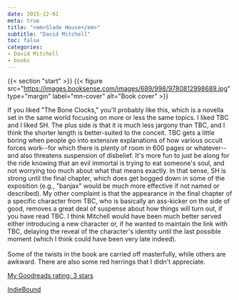 ```yaml
---
date: 2015-12-01
meta: true
title: "<em>Slade House</em>"
subtitle: "David Mitchell"
toc: false
categories:
- David Mitchell
- books
---
```


{{< section "start" >}}
{{< figure src="https://images.booksense.com/images/689/998/9780812998689.jpg" type="margin" label="mn-cover" alt="Book cover" >}}

If you liked "The Bone Clocks," you'll probably like this, which is a novella set in the same world focusing on more or less the same topics. I liked TBC and I liked SH. The plus side is that it is much less jargony than TBC, and I think the shorter length is better-suited to the conceit. TBC gets a little boring when people go into extensive explanations of how various occult forces work--for which there is plenty of room in 600 pages or whatever--and also threatens suspension of disbelief. It's more fun to just be along for the ride knowing that an evil immortal is trying to eat someone's soul, and not worrying too much about what that means exactly. In that sense, SH is strong until the final chapter, which does get bogged down in some of the exposition (e.g., "banjax" would be much more effective if not named or described). My other complaint is that the appearance in the final chapter of a specific character from TBC, who is basically an ass-kicker on the side of good, removes a great deal of suspense about how things will turn out, if you have read TBC. I think Mitchell would have been much better served either introducing a new character or, if he wanted to maintain the link with TBC, delaying the reveal of the character's identity until the last possible moment (which I think could have been very late indeed).<br /><br />Some of the twists in the book are carried off masterfully, while others are awkward. There are also some red herrings that I didn't appreciate.

[My Goodreads rating: 3 stars](https://www.goodreads.com/review/show/1454452347)  

[IndieBound](https://www.indiebound.org/book/9780812998689)
